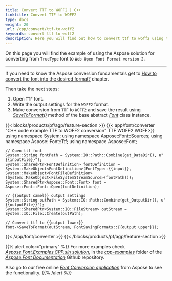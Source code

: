 ```yaml
---
title: Convert TTF to WOFF2 | C++
linktitle: Convert TTF to WOFF2
type: docs
weight: 20
url: /cpp/convert/ttf-to-woff2
keywords: convert ttf to woff2
description: Here you will find out how to convert ttf to woff2 using the Aspose.Font for C++.
---
```


On this page you will find the example of using the Aspose solution for converting from `TrueType` font to `Web Open Font Format version 2`.
_______

If you need to know the Aspose conversion fundamentals get to 
 [How to convert the font into the desired format?](https://docs.aspose.com//font/cpp/convert/#how-to-convert-the-font-into-the-desired-format) chapter.

Then take the next steps:

1. Open `TTF` font.
2. Write the output settings for the `WOFF2` format.
3. Make conversion from `TTF` to `WOFF2` and save the result using [*SaveToFormat()*](https://apireference.aspose.com/font/cpp/class/aspose.font.font#a670ea97404fd72c2e51b0e8c543c8a45) method of the base abstract [*Font*](https://apireference.aspose.com/font/cpp/class/aspose.font.font) class instance.

{{< blocks/products/pf/agp/feature-section >}}
{{< app/font/converter "C++ code example TTF to WOFF2 conversion" TTF WOFF2 WOFF>}}
    using namespace System;
    using namespace Aspose::Font::Sources;
    using namespace Aspose::Font::Ttf;
    using namespace Aspose::Font;

    // Open ttf font
    System::String fontPath = System::IO::Path::Combine(get_DataDir(), u"{{inputFile}}");
    System::SharedPtr<FontDefinition> fontDefinition = System::MakeObject<FontDefinition>(FontType::{{input}}, System::MakeObject<FontFileDefinition>(System::MakeObject<FileSystemStreamSource>(fontPath)));
    System::SharedPtr<Aspose::Font::Font> font = Aspose::Font::Font::Open(fontDefinition);

    // {{output camel}} output settings
    System::String outPath = System::IO::Path::Combine(get_OutputDir(), u"{{outputFile}}");
    System::SharedPtr<System::IO::FileStream> outStream = System::IO::File::Create(outPath);

    // Convert ttf to {{output lower}}
    font->SaveToFormat(outStream, FontSavingFormats::{{output upper}});
{{< /app/font/converter >}}
{{< /blocks/products/pf/agp/feature-section >}}


{{% alert color="primary" %}}
For more examples check [*Aspose.Font.Examples.CPP.sln solution*](https://github.com/aspose-font/Aspose.Font-Documentation/tree/master/cpp-examples), in the [*cpp-examples*](https://github.com/aspose-font/Aspose.Font-Documentation/tree/master/cpp-examples) folder of the [*Aspose.Font Documentation*](https://github.com/aspose-font/Aspose.Font-Documentation) Github repository.

Also go to our free online [*Font Conversion application*](https://products.aspose.app/font/conversion) from Aspose to see the functionality.
{{% /alert %}}